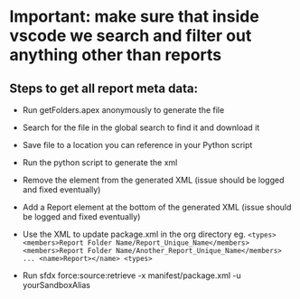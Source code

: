 # Important: make sure that inside vscode we search and filter out anything other than reports

## Steps to get all report meta data:

- Run getFolders.apex anonymously to generate the file
- Search for the file in the global search to find it and download it
- Save file to a location you can reference in your Python script
- Run the python script to generate the xml
- Remove the <root> element from the generated XML (issue should be logged and fixed eventually)
- Add a <name>Report</name> element at the bottom of the generated XML (issue should be logged and fixed eventually)
- Use the XML to update package.xml in the org directory
  eg.
  `<types>
    <members>Report Folder Name/Report_Unique_Name</members>
    <members>Report Folder Name/Another_Report_Unique_Name</members>
    ...
    <name>Report></name>
<types>`

- Run sfdx force:source:retrieve -x manifest/package.xml -u yourSandboxAlias

